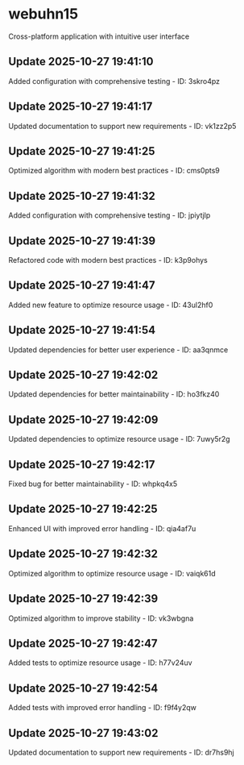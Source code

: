# webuhn15
Cross-platform application with intuitive user interface

## Update 2025-10-27 19:41:10
Added configuration with comprehensive testing - ID: 3skro4pz


## Update 2025-10-27 19:41:17
Updated documentation to support new requirements - ID: vk1zz2p5


## Update 2025-10-27 19:41:25
Optimized algorithm with modern best practices - ID: cms0pts9


## Update 2025-10-27 19:41:32
Added configuration with comprehensive testing - ID: jpiytjlp


## Update 2025-10-27 19:41:39
Refactored code with modern best practices - ID: k3p9ohys


## Update 2025-10-27 19:41:47
Added new feature to optimize resource usage - ID: 43ul2hf0


## Update 2025-10-27 19:41:54
Updated dependencies for better user experience - ID: aa3qnmce


## Update 2025-10-27 19:42:02
Updated dependencies for better maintainability - ID: ho3fkz40


## Update 2025-10-27 19:42:09
Updated dependencies to optimize resource usage - ID: 7uwy5r2g


## Update 2025-10-27 19:42:17
Fixed bug for better maintainability - ID: whpkq4x5


## Update 2025-10-27 19:42:25
Enhanced UI with improved error handling - ID: qia4af7u


## Update 2025-10-27 19:42:32
Optimized algorithm to optimize resource usage - ID: vaiqk61d


## Update 2025-10-27 19:42:39
Optimized algorithm to improve stability - ID: vk3wbgna


## Update 2025-10-27 19:42:47
Added tests to optimize resource usage - ID: h77v24uv


## Update 2025-10-27 19:42:54
Added tests with improved error handling - ID: f9f4y2qw


## Update 2025-10-27 19:43:02
Updated documentation to support new requirements - ID: dr7hs9hj

